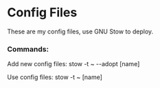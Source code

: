 # Config Files

These are my config files, use GNU Stow to deploy.

### Commands:

Add new config files: stow -t ~ --adopt [name]

Use config files: stow -t ~ [name]

